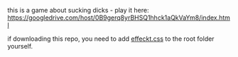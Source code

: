 this is a game about sucking dicks - play it here: https://googledrive.com/host/0B9gerq8yrBHSQ1hhck1aQkVaYm8/index.html

if downloading this repo, you need to add [effeckt.css](https://raw.githubusercontent.com/h5bp/Effeckt.css/master/css/effeckt.css) to the root folder yourself.